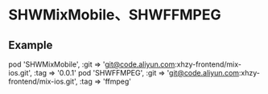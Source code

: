 # SHWMixMobile、SHWFFMPEG

## Example

pod 'SHWMixMobile', :git => 'git@code.aliyun.com:xhzy-frontend/mix-ios.git', :tag => '0.0.1'
pod 'SHWFFMPEG', :git => 'git@code.aliyun.com:xhzy-frontend/mix-ios.git', :tag => 'ffmpeg'
